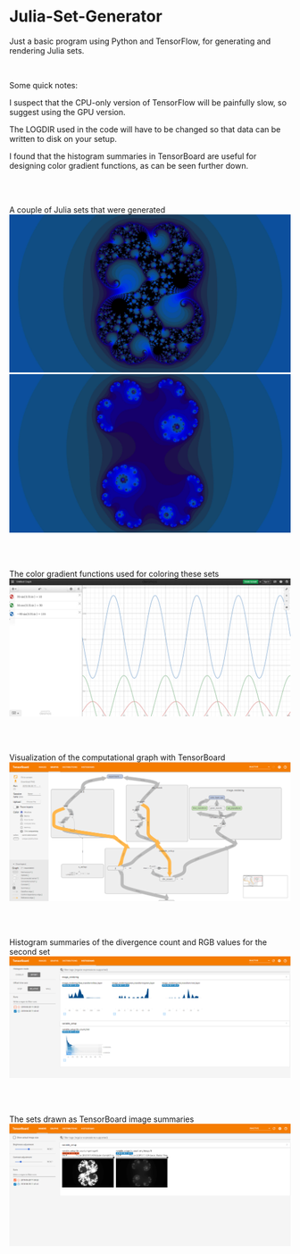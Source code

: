 # Julia-Set-Generator
Just a basic program using Python and TensorFlow, for generating and rendering Julia sets.

<br>

Some quick notes:

  I suspect that the CPU-only version of TensorFlow will be painfully slow, so suggest using the GPU version.
  
  The LOGDIR used in the code will have to be changed so that data can be written to disk on your setup.

  I found that the histogram summaries in TensorBoard are useful for designing color gradient functions, as can be seen further down.

<br><br>

A couple of Julia sets that were generated
![0.274 0.0063i](https://github.com/Kektopular/Julia-Set-Generator/blob/master/Example%20Images/Julia%20Set%200.274%200.0063i.jpg?raw=true)
![0.4 0.071i](https://github.com/Kektopular/Julia-Set-Generator/blob/master/Example%20Images/Julia%20Set%200.4%200.071i.jpg?raw=true)

<br><br>

The color gradient functions used for coloring these sets
![Color Gradient](https://github.com/Kektopular/Julia-Set-Generator/blob/master/Example%20Images/Color%20Gradient%20Functions.png?raw=true)

<br><br>

Visualization of the computational graph with TensorBoard
![Computational Graph](https://github.com/Kektopular/Julia-Set-Generator/blob/master/Example%20Images/Computational%20Graph.png?raw=true)

<br><br>

Histogram summaries of the divergence count and RGB values for the second set
![Histograms](https://github.com/Kektopular/Julia-Set-Generator/blob/master/Example%20Images/TensorBoard%20Histograms.png?raw=true)

<br><br>

The sets drawn as TensorBoard image summaries
![Images](https://github.com/Kektopular/Julia-Set-Generator/blob/master/Example%20Images/Tensorboard%20Images.png?raw=true)
